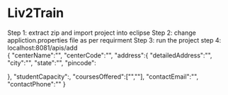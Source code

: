 # Liv2Train
Step 1: extract zip and import project into eclipse
Step 2: change appliction.properties file as per requirment
Step 3: run the project
step 4: localhost:8081/apis/add   
    {
  "centerName":"",
  "centerCode":"",
  "address":{
     "detailedAddress":"",
     "city":"",
     "state":"",
     "pincode":
     
  },
  "studentCapacity":,
  "coursesOffered":["",""],
  "contactEmail":"",
  "contactPhone":""
}
